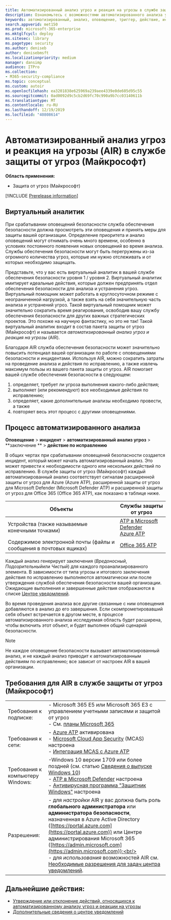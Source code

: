 ```yaml
---
title: Автоматизированный анализ угроз и реакция на угрозы в службе защиты от угроз (Майкрософт)
description: Ознакомьтесь с возможностями автоматизированного анализа угроз и реакции на угрозы в службе защиты от угроз (Майкрософт)
keywords: автоматизированный, анализ, оповещение, триггер, действие, исправление
search.appverid: met150
ms.prod: microsoft-365-enterprise
ms.mktglfcycl: deploy
ms.sitesec: library
ms.pagetype: security
ms.author: deniseb
author: denisebmsft
ms.localizationpriority: medium
manager: dansimp
audience: ITPro
ms.collection:
- M365-security-compliance
ms.topic: conceptual
ms.custom: autoir
ms.openlocfilehash: ea3201838e625969a239aee4339e0de605d95c55
ms.sourcegitcommit: 0ad0092d9c5cb2d69fc70c990a9b7cc03140611b
ms.translationtype: MT
ms.contentlocale: ru-RU
ms.lasthandoff: 12/19/2019
ms.locfileid: "40808614"
---
```

# <a name="automated-investigation-and-response-air-in-microsoft-threat-protection"></a>Автоматизированный анализ угроз и реакция на угрозы (AIR) в службе защиты от угроз (Майкрософт)

**Область применения:**
- Защита от угроз (Майкрософт)

[!INCLUDE [Prerelease information](../includes/prerelease.md)]

## <a name="your-virtual-analyst"></a>Виртуальный аналитик

При срабатывании оповещений безопасности служба обеспечения безопасности должна просмотреть эти оповещения и принять меры для защиты вашей организации. Определение приоритета и анализ оповещений могут отнимать очень много времени, особенно в условиях постоянного появления новых оповещений во время анализа. Службы обеспечения безопасности могут быть перегружены из-за огромного количества угроз, которые им нужно отслеживать и от которых необходимо защищать. 

Представьте, что у вас есть виртуальный аналитик в вашей службе обеспечения безопасности уровня 1 / уровня 2. Виртуальный аналитик имитирует идеальные действия, которые должен предпринять отдел обеспечения безопасности для анализа и устранения угроз. Виртуальный помощник может работать в круглосуточном режиме с неограниченной нагрузкой, а также взять на себя значительную часть анализа и устранений угроз. Такой виртуальный помощник может значительно сократить время реагирования, освободив вашу службу обеспечения безопасности для других важных стратегических проектов. Это похоже на научную фантастику, но это не так! Такой виртуальный аналитик входит в состав пакета защиты от угроз (Майкрософт) и называется *автоматизированный анализ угроз и реакция на угрозы* (AIR).

Благодаря AIR служба обеспечения безопасности может значительно повысить потенциал вашей организации по работе с оповещениями безопасности и инцидентами. Используя AIR, можно сократить затраты на проведение анализа и действия по исправлению, а также извлечь максимум пользы из вашего пакета защиты от угроз. AIR помогает вашей службе обеспечения безопасности в следующем:

1.  определяет, требует ли угроза выполнения какого-либо действия;
2.  выполняет (или рекомендуют) все необходимые действия по исправлению;
3.  определяет, какие дополнительные анализы необходимо провести, а также
4.  повторяет весь этот процесс с другими оповещениями.

## <a name="the-automated-investigation-process"></a>Процесс автоматизированного анализа

**Оповещение** > **инцидент** > **автоматизированный анализ угроз** > **заключение ** > **действие по исправлению**

В общих чертах при срабатывании оповещений безопасности создается инцидент, который может начать автоматизированный анализ. Это может привести к необходимости одного или нескольких действий по исправлению. В службе защиты от угроз (Майкрософт) каждый автоматизированный анализ соответствует сигналам расширенной защиты от угроз для Azure (Azure ATP), расширенной защиты от угроз для Microsoft Defender (Microsoft Defender ATP) и расширенной защиты от угроз для Office 365 (Office 365 ATP), как показано в таблице ниже. 

|Объекты |Службы защиты от угроз  |
|---------|---------|
|Устройства (также называемые конечными точками)     |[ATP в Microsoft Defender](https://docs.microsoft.com/windows/security/threat-protection/microsoft-defender-atp/automated-investigations)<br/>[Azure ATP](https://docs.microsoft.com/azure-advanced-threat-protection/what-is-atp) |      
|Содержимое электронной почты (файлы и сообщения в почтовых ящиках)     |[Office 365 ATP](https://docs.microsoft.com/microsoft-365/security/office-365-security/office-365-atp)         |


Каждый анализ генерирует заключения (*Вредоносный*, *Подозрительный*или *Чистый*) для каждого проанализированного элемента. В зависимости от типа угрозы и итогового заключения действия по исправлению выполняются автоматически или после утверждения службой обеспечения безопасности вашей организации. Ожидающие выполнения и завершенные действия отображаются в списке [Центре уведомлений](mtp-action-center.md).

Во время проведения анализа все другие связанные с ним оповещения добавляются в анализ до его завершения. Если скомпрометировавший себя объект встречается в другом месте, в процессе автоматизированного анализа исследуемая область будет расширена, чтобы включить этот объект, и будет выполнен общий сценарий безопасности. 

> [!NOTE]
> Не каждое оповещение безопасности вызывает автоматизированный анализ, и не каждый анализ приводит к автоматизированным действиям по исправлению; все зависит от настроек AIR в вашей организации. 

## <a name="requirements-for-air-in-microsoft-threat-protection"></a>Требования для AIR в службе защиты от угроз (Майкрософт)

| | |
|--|--|
|Требования к подписке: |- Microsoft 365 E5 или Microsoft 365 E3 с управлением учетными записями и защитой от угроз<br/>- См. [планы Microsoft 365](https://docs.microsoft.com/microsoft-365/enterprise/microsoft-365-overview#plans)|
|Требования к сети: |- [Azure ATP](https://docs.microsoft.com/azure-advanced-threat-protection/what-is-atp) активирована<br/>- [Microsoft Cloud App Security](https://docs.microsoft.com/cloud-app-security/what-is-cloud-app-security) (MCAS) настроена<br/>- [Интеграция MCAS с Azure ATP](https://docs.microsoft.com/cloud-app-security/aatp-integration) |
|Требования к компьютеру Windows: |-Windows 10 версии 1709 или более поздней (см. статью [Сведения о выпуске Windows 10](https://docs.microsoft.com/windows/release-information/))<br/>- [ATP в Microsoft Defender](https://docs.microsoft.com/windows/security/threat-protection/microsoft-defender-atp/configure-endpoints) настроена <br/>- [Антивирусная программа "Защитник Windows"](https://docs.microsoft.com/windows/security/threat-protection/windows-defender-antivirus/configure-windows-defender-antivirus-features) настроена |
|Разрешения: |- для *настройки* AIR у вас должна быть роль **глобального администратора** или **администратора безопасности**, назначенная в Azure Active Directory ([https://portal.azure.com](https://portal.azure.com)) или Центре администрирования Microsoft 365 ([https://admin.microsoft.com](https://admin.microsoft.com));<br/><br/>- для *использования* возможностей AIR см. [Необходимые разрешения для задач центра уведомлений](mtp-action-center.md#required-permissions-for-action-center-tasks). |

## <a name="next-steps"></a>Дальнейшие действия:

- [Утверждение или отклонение действий, относящихся к автоматизированному анализу угроз и реакции на угрозы](mtp-autoir-actions.md)
- [Дополнительные сведения о центре уведомлений](mtp-action-center.md)
